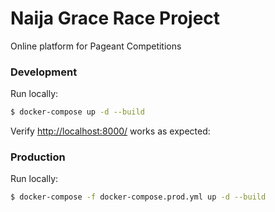 # Naija Grace Race Project

Online platform for Pageant Competitions


### Development

Run locally:

```sh
$ docker-compose up -d --build 
```
Verify [http://localhost:8000/](http://localhost:8000/) works as expected:

### Production

Run locally:

```sh
$ docker-compose -f docker-compose.prod.yml up -d --build
```


